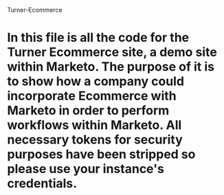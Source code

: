 Turner-Ecommerce

In this file is all the code for the Turner Ecommerce site, a demo site within Marketo. 
The purpose of it is to show how a company could incorporate Ecommerce with Marketo in order to perform workflows within Marketo.
All necessary tokens for security purposes have been stripped so please use your instance's credentials. 
================
